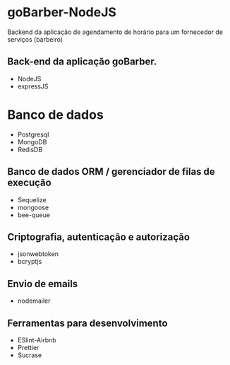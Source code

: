 # goBarber-NodeJS

Backend da aplicação de agendamento de horário para um fornecedor de serviços (barbeiro)

## Back-end da aplicação goBarber.
- NodeJS
- expressJS

# Banco de dados
- Postgresql
- MongoDB
- RedisDB

## Banco de dados ORM / gerenciador de filas de execução
- Sequelize
- mongoose
- bee-queue

## Criptografia, autenticação e autorização
- jsonwebtoken
- bcryptjs

## Envio de emails
- nodemailer

## Ferramentas para desenvolvimento
- ESlint-Airbnb
- Prettier
- Sucrase
